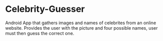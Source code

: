 # Celebrity-Guesser
Android App that gathers images and names of celebrites from an online website. Provides the user with the picture and four possible names, user must then guess the correct one. 
